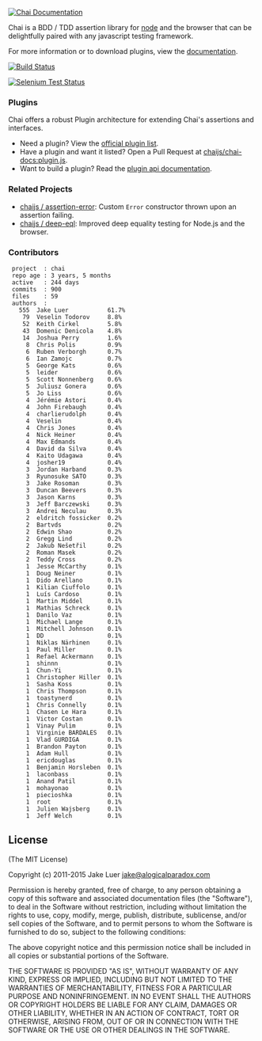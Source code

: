 [![Chai Documentation](http://chaijs.com/public/img/chai-logo.png)](http://chaijs.com)

Chai is a BDD / TDD assertion library for [node](http://nodejs.org) and the browser that
can be delightfully paired with any javascript testing framework.

For more information or to download plugins, view the [documentation](http://chaijs.com).

[![Build Status](https://travis-ci.org/chaijs/chai.svg?branch=master)](https://travis-ci.org/chaijs/chai)

[![Selenium Test Status](https://saucelabs.com/browser-matrix/chaijs.svg)](https://saucelabs.com/u/chaijs)

### Plugins

Chai offers a robust Plugin architecture for extending Chai's assertions and interfaces.

- Need a plugin? View the [official plugin list](http://chaijs.com/plugins).
- Have a plugin and want it listed? Open a Pull Request at [chaijs/chai-docs:plugin.js](https://github.com/chaijs/chai-docs/blob/master/plugins.js#L1-L12).
- Want to build a plugin? Read the [plugin api documentation](http://chaijs.com/guide/plugins/).

### Related Projects

- [chaijs / assertion-error](https://github.com/chaijs/assertion-error): Custom `Error` constructor thrown upon an assertion failing.
- [chaijs / deep-eql](https://github.com/chaijs/deep-eql): Improved deep equality testing for Node.js and the browser.

### Contributors

     project  : chai
     repo age : 3 years, 5 months
     active   : 244 days
     commits  : 900
     files    : 59
     authors  :
       555  Jake Luer           61.7%
        79  Veselin Todorov     8.8%
        52  Keith Cirkel        5.8%
        43  Domenic Denicola    4.8%
        14  Joshua Perry        1.6%
         8  Chris Polis         0.9%
         6  Ruben Verborgh      0.7%
         6  Ian Zamojc          0.7%
         5  George Kats         0.6%
         5  leider              0.6%
         5  Scott Nonnenberg    0.6%
         5  Juliusz Gonera      0.6%
         5  Jo Liss             0.6%
         4  Jérémie Astori      0.4%
         4  John Firebaugh      0.4%
         4  charlierudolph      0.4%
         4  Veselin             0.4%
         4  Chris Jones         0.4%
         4  Nick Heiner         0.4%
         4  Max Edmands         0.4%
         4  David da Silva      0.4%
         4  Kaito Udagawa       0.4%
         4  josher19            0.4%
         3  Jordan Harband      0.3%
         3  Ryunosuke SATO      0.3%
         3  Jake Rosoman        0.3%
         3  Duncan Beevers      0.3%
         3  Jason Karns         0.3%
         3  Jeff Barczewski     0.3%
         3  Andrei Neculau      0.3%
         2  eldritch fossicker  0.2%
         2  Bartvds             0.2%
         2  Edwin Shao          0.2%
         2  Gregg Lind          0.2%
         2  Jakub Nešetřil      0.2%
         2  Roman Masek         0.2%
         2  Teddy Cross         0.2%
         1  Jesse McCarthy      0.1%
         1  Doug Neiner         0.1%
         1  Dido Arellano       0.1%
         1  Kilian Ciuffolo     0.1%
         1  Luís Cardoso        0.1%
         1  Martin Middel       0.1%
         1  Mathias Schreck     0.1%
         1  Danilo Vaz          0.1%
         1  Michael Lange       0.1%
         1  Mitchell Johnson    0.1%
         1  DD                  0.1%
         1  Niklas Närhinen     0.1%
         1  Paul Miller         0.1%
         1  Refael Ackermann    0.1%
         1  shinnn              0.1%
         1  Chun-Yi             0.1%
         1  Christopher Hiller  0.1%
         1  Sasha Koss          0.1%
         1  Chris Thompson      0.1%
         1  toastynerd          0.1%
         1  Chris Connelly      0.1%
         1  Chasen Le Hara      0.1%
         1  Victor Costan       0.1%
         1  Vinay Pulim         0.1%
         1  Virginie BARDALES   0.1%
         1  Vlad GURDIGA        0.1%
         1  Brandon Payton      0.1%
         1  Adam Hull           0.1%
         1  ericdouglas         0.1%
         1  Benjamin Horsleben  0.1%
         1  laconbass           0.1%
         1  Anand Patil         0.1%
         1  mohayonao           0.1%
         1  piecioshka          0.1%
         1  root                0.1%
         1  Julien Wajsberg     0.1%
         1  Jeff Welch          0.1%

## License

(The MIT License)

Copyright (c) 2011-2015 Jake Luer <jake@alogicalparadox.com>

Permission is hereby granted, free of charge, to any person obtaining a copy
of this software and associated documentation files (the "Software"), to deal
in the Software without restriction, including without limitation the rights
to use, copy, modify, merge, publish, distribute, sublicense, and/or sell
copies of the Software, and to permit persons to whom the Software is
furnished to do so, subject to the following conditions:

The above copyright notice and this permission notice shall be included in
all copies or substantial portions of the Software.

THE SOFTWARE IS PROVIDED "AS IS", WITHOUT WARRANTY OF ANY KIND, EXPRESS OR
IMPLIED, INCLUDING BUT NOT LIMITED TO THE WARRANTIES OF MERCHANTABILITY,
FITNESS FOR A PARTICULAR PURPOSE AND NONINFRINGEMENT. IN NO EVENT SHALL THE
AUTHORS OR COPYRIGHT HOLDERS BE LIABLE FOR ANY CLAIM, DAMAGES OR OTHER
LIABILITY, WHETHER IN AN ACTION OF CONTRACT, TORT OR OTHERWISE, ARISING FROM,
OUT OF OR IN CONNECTION WITH THE SOFTWARE OR THE USE OR OTHER DEALINGS IN
THE SOFTWARE.
